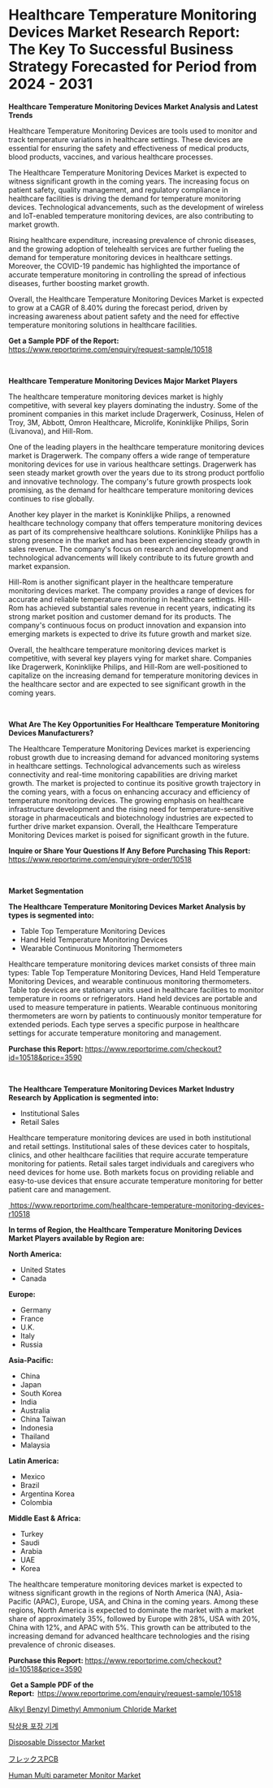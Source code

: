 <p><h1>Healthcare Temperature Monitoring Devices Market Research Report: The Key To Successful Business Strategy Forecasted for Period from 2024 - 2031</h1></p><p><strong>Healthcare Temperature Monitoring Devices Market Analysis and Latest Trends</strong></p>
<p><p>Healthcare Temperature Monitoring Devices are tools used to monitor and track temperature variations in healthcare settings. These devices are essential for ensuring the safety and effectiveness of medical products, blood products, vaccines, and various healthcare processes.</p><p>The Healthcare Temperature Monitoring Devices Market is expected to witness significant growth in the coming years. The increasing focus on patient safety, quality management, and regulatory compliance in healthcare facilities is driving the demand for temperature monitoring devices. Technological advancements, such as the development of wireless and IoT-enabled temperature monitoring devices, are also contributing to market growth.</p><p>Rising healthcare expenditure, increasing prevalence of chronic diseases, and the growing adoption of telehealth services are further fueling the demand for temperature monitoring devices in healthcare settings. Moreover, the COVID-19 pandemic has highlighted the importance of accurate temperature monitoring in controlling the spread of infectious diseases, further boosting market growth.</p><p>Overall, the Healthcare Temperature Monitoring Devices Market is expected to grow at a CAGR of 8.40% during the forecast period, driven by increasing awareness about patient safety and the need for effective temperature monitoring solutions in healthcare facilities.</p></p>
<p><strong>Get a Sample PDF of the Report:&nbsp;</strong> <a href="https://www.reportprime.com/enquiry/request-sample/10518">https://www.reportprime.com/enquiry/request-sample/10518</a></p>
<p>&nbsp;</p>
<p><strong>Healthcare Temperature Monitoring Devices Major Market Players</strong></p>
<p><p>The healthcare temperature monitoring devices market is highly competitive, with several key players dominating the industry. Some of the prominent companies in this market include Dragerwerk, Cosinuss, Helen of Troy, 3M, Abbott, Omron Healthcare, Microlife, Koninklijke Philips, Sorin (Livanova), and Hill-Rom.</p><p>One of the leading players in the healthcare temperature monitoring devices market is Dragerwerk. The company offers a wide range of temperature monitoring devices for use in various healthcare settings. Dragerwerk has seen steady market growth over the years due to its strong product portfolio and innovative technology. The company's future growth prospects look promising, as the demand for healthcare temperature monitoring devices continues to rise globally.</p><p>Another key player in the market is Koninklijke Philips, a renowned healthcare technology company that offers temperature monitoring devices as part of its comprehensive healthcare solutions. Koninklijke Philips has a strong presence in the market and has been experiencing steady growth in sales revenue. The company's focus on research and development and technological advancements will likely contribute to its future growth and market expansion.</p><p>Hill-Rom is another significant player in the healthcare temperature monitoring devices market. The company provides a range of devices for accurate and reliable temperature monitoring in healthcare settings. Hill-Rom has achieved substantial sales revenue in recent years, indicating its strong market position and customer demand for its products. The company's continuous focus on product innovation and expansion into emerging markets is expected to drive its future growth and market size.</p><p>Overall, the healthcare temperature monitoring devices market is competitive, with several key players vying for market share. Companies like Dragerwerk, Koninklijke Philips, and Hill-Rom are well-positioned to capitalize on the increasing demand for temperature monitoring devices in the healthcare sector and are expected to see significant growth in the coming years.</p></p>
<p>&nbsp;</p>
<p><strong>What Are The Key Opportunities For Healthcare Temperature Monitoring Devices Manufacturers?</strong></p>
<p><p>The Healthcare Temperature Monitoring Devices market is experiencing robust growth due to increasing demand for advanced monitoring systems in healthcare settings. Technological advancements such as wireless connectivity and real-time monitoring capabilities are driving market growth. The market is projected to continue its positive growth trajectory in the coming years, with a focus on enhancing accuracy and efficiency of temperature monitoring devices. The growing emphasis on healthcare infrastructure development and the rising need for temperature-sensitive storage in pharmaceuticals and biotechnology industries are expected to further drive market expansion. Overall, the Healthcare Temperature Monitoring Devices market is poised for significant growth in the future.</p></p>
<p><strong>Inquire or Share Your Questions If Any Before Purchasing This Report:</strong> <a href="https://www.reportprime.com/enquiry/pre-order/10518">https://www.reportprime.com/enquiry/pre-order/10518</a></p>
<p>&nbsp;</p>
<p><strong>Market Segmentation</strong></p>
<p><strong>The Healthcare Temperature Monitoring Devices Market Analysis by types is segmented into:</strong></p>
<p><ul><li>Table Top Temperature Monitoring Devices</li><li>Hand Held Temperature Monitoring Devices</li><li>Wearable Continuous Monitoring Thermometers</li></ul></p>
<p><p>Healthcare temperature monitoring devices market consists of three main types: Table Top Temperature Monitoring Devices, Hand Held Temperature Monitoring Devices, and wearable continuous monitoring thermometers. Table top devices are stationary units used in healthcare facilities to monitor temperature in rooms or refrigerators. Hand held devices are portable and used to measure temperature in patients. Wearable continuous monitoring thermometers are worn by patients to continuously monitor temperature for extended periods. Each type serves a specific purpose in healthcare settings for accurate temperature monitoring and management.</p></p>
<p><strong>Purchase this Report:&nbsp;</strong><a href="https://www.reportprime.com/checkout?id=10518&price=3590">https://www.reportprime.com/checkout?id=10518&price=3590</a></p>
<p>&nbsp;</p>
<p><strong>The Healthcare Temperature Monitoring Devices Market Industry Research by Application is segmented into:</strong></p>
<p><ul><li>Institutional Sales</li><li>Retail Sales</li></ul></p>
<p><p>Healthcare temperature monitoring devices are used in both institutional and retail settings. Institutional sales of these devices cater to hospitals, clinics, and other healthcare facilities that require accurate temperature monitoring for patients. Retail sales target individuals and caregivers who need devices for home use. Both markets focus on providing reliable and easy-to-use devices that ensure accurate temperature monitoring for better patient care and management.</p></p>
<p><a href="https://www.reportprime.com/healthcare-temperature-monitoring-devices-r10518">&nbsp;https://www.reportprime.com/healthcare-temperature-monitoring-devices-r10518</a></p>
<p><strong>In terms of Region, the Healthcare Temperature Monitoring Devices Market Players available by Region are:</strong></p>
<p>
    <p> <strong> North America: </strong>
        <ul>
            <li>United States</li>
            <li>Canada</li>
        </ul>
        </p> 
    <p> <strong> Europe: </strong>
        <ul>
            <li>Germany</li>
            <li>France</li>
            <li>U.K.</li>
            <li>Italy</li>
            <li>Russia</li>
        </ul>
        </p> 
    <p> <strong> Asia-Pacific: </strong>
        <ul>
            <li>China</li>
            <li>Japan</li>
            <li>South Korea</li>
            <li>India</li>
            <li>Australia</li>
            <li>China Taiwan</li>
            <li>Indonesia</li>
            <li>Thailand</li>
            <li>Malaysia</li>
        </ul>
        </p> 
    <p> <strong> Latin America: </strong>
        <ul>
            <li>Mexico</li>
            <li>Brazil</li>
            <li>Argentina Korea</li>
            <li>Colombia</li>
        </ul>
        </p> 
    <p> <strong> Middle East & Africa: </strong>
        <ul>
            <li>Turkey</li>
            <li>Saudi</li>
            <li>Arabia</li>
            <li>UAE</li>
            <li>Korea</li>
        </ul>
    </p>
    </p>
<p><p>The healthcare temperature monitoring devices market is expected to witness significant growth in the regions of North America (NA), Asia-Pacific (APAC), Europe, USA, and China in the coming years. Among these regions, North America is expected to dominate the market with a market share of approximately 35%, followed by Europe with 28%, USA with 20%, China with 12%, and APAC with 5%. This growth can be attributed to the increasing demand for advanced healthcare technologies and the rising prevalence of chronic diseases.</p></p>
<p><strong>Purchase this Report: </strong><a href="https://www.reportprime.com/checkout?id=10518&price=3590">https://www.reportprime.com/checkout?id=10518&price=3590</a></p>
<p>&nbsp;<strong>Get a Sample PDF of the Report:&nbsp;&nbsp;</strong><a href="https://www.reportprime.com/enquiry/request-sample/10518">https://www.reportprime.com/enquiry/request-sample/10518</a></p>
<p><strong></strong></p>
<p><p><a href="https://medium.com/@aureliarice/alkyl-benzyl-dimethyl-ammonium-chloride-market-global-market-share-and-ranking-overall-sales-and-d67bc8fff1b3">Alkyl Benzyl Dimethyl Ammonium Chloride Market</a></p><p><a href="https://medium.com/@soloncarter42/%EA%B8%80%EB%A1%9C%EB%B2%8C-%ED%85%8C%EC%9D%B4%EB%B8%94%ED%83%91-%ED%8F%AC%EC%9E%A5%EA%B8%B0%EA%B3%84-%EC%8B%9C%EC%9E%A5-%EC%8B%9C%EC%9E%A5-%EC%A0%90%EC%9C%A0%EC%9C%A8-%EC%8B%9C%EC%9E%A5-%EB%8F%99%ED%96%A5-%EB%B0%8F-%EB%AF%B8%EB%9E%98-%EC%84%B1%EC%9E%A5%EC%9D%84-%ED%83%90%EC%83%89%EC%A4%91-7a578eca4ea8">탁상용 포장 기계</a></p><p><a href="https://github.com/whpnbwim9/Market-Research-Report-List-1/blob/main/disposable-dissector-market.md">Disposable Dissector Market</a></p><p><a href="https://medium.com/@dixiegrimes2023/%E3%83%95%E3%83%AC%E3%83%83%E3%82%AF%E3%82%B9pcb%E5%B8%82%E5%A0%B4%E3%83%AC%E3%83%9D%E3%83%BC%E3%83%88-%E8%A3%BD%E5%93%81%E3%82%BF%E3%82%A4%E3%83%97-%E7%89%87%E9%9D%A2%E5%9F%BA%E6%9D%BF-%E4%B8%A1%E9%9D%A2%E5%9F%BA%E6%9D%BF-%E3%83%9E%E3%83%AB%E3%83%81%E3%83%AC%E3%82%A4%E3%83%A4%E3%83%BC%E5%9F%BA%E6%9D%BF-%E3%83%AA%E3%82%B8%E3%83%83%E3%83%89%E3%83%95%E3%83%AC%E3%83%83%E3%82%AF%E3%82%B9%E5%9F%BA%E6%9D%BF-%E3%82%A8%E3%83%B3%E3%83%89%E3%83%A6%E3%83%BC%E3%82%B9-%E5%AE%B6%E9%9B%BB-%E8%88%AA%E7%A9%BA%E5%AE%87%E5%AE%99-%E9%98%B2%E8%A1%9B-%E5%8C%BB%E7%99%82-%E8%87%AA%E5%8B%95%E8%BB%8A-%E3%81%9D%E3%81%AE%E4%BB%96-%E3%81%8A%E3%82%88%E3%81%B3%E5%9C%B0%E5%9F%9F2024%E5%B9%B4-108943f338be">フレックスPCB</a></p><p><a href="https://github.com/thereveren80/Market-Research-Report-List-1/blob/main/human-multi-parameter-monitor-market.md">Human Multi parameter Monitor Market</a></p></p>